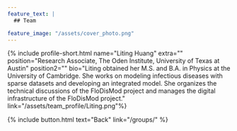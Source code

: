 ```yaml
---
feature_text: |
  ## Team

feature_image: "/assets/cover_photo.png"
---
```

{% include profile-short.html name="Liting Huang" extra="" position="Research Associate, The Oden Institute, University of Texas at Austin" position2=""  bio="Liting obtained her M.S. and B.A. in Physics at the University of Cambridge. She works on modeling infectious diseases with sparse datasets and developing an integrated model. She organizes the technical discussions of the FloDisMod project and manages the digital infrastructure of the FloDisMod project." link="/assets/team_profile/Liting.png"%}



[]()



{% include button.html text="Back" link="/groups/" %}